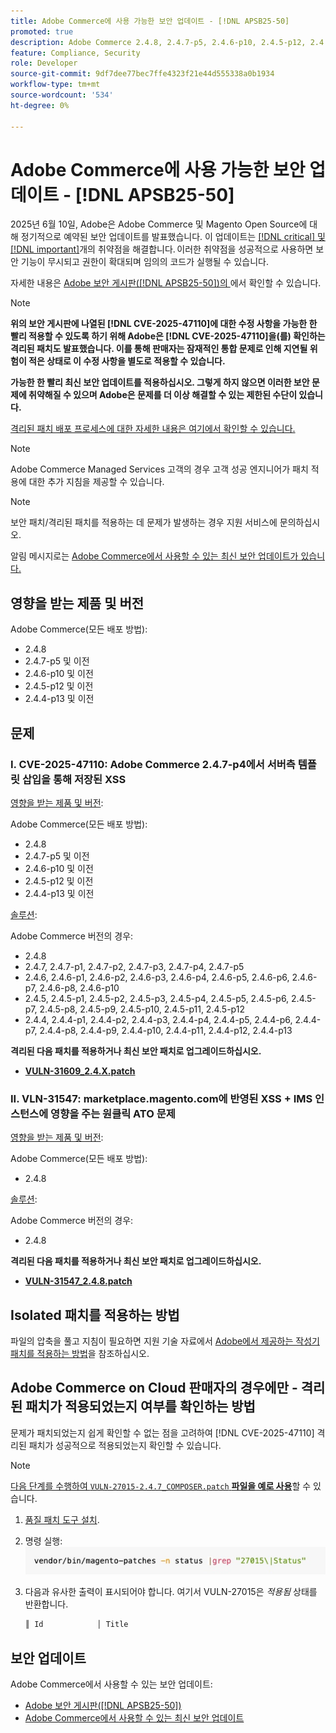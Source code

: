 ```yaml
---
title: Adobe Commerce에 사용 가능한 보안 업데이트 - [!DNL APSB25-50]
promoted: true
description: Adobe Commerce 2.4.8, 2.4.7-p5, 2.4.6-p10, 2.4.5-p12, 2.4.4-p13 및 이전 버전에 대해  [!DNL critical and important vulnerabilities] 수정할 격리된 패치를 적용합니다.
feature: Compliance, Security
role: Developer
source-git-commit: 9df7dee77bec7ffe4323f21e44d555338a0b1934
workflow-type: tm+mt
source-wordcount: '534'
ht-degree: 0%

---
```


# Adobe Commerce에 사용 가능한 보안 업데이트 - [!DNL APSB25-50]

2025년 6월 10일, Adobe은 Adobe Commerce 및 Magento Open Source에 대해 정기적으로 예약된 보안 업데이트를 발표했습니다. 이 업데이트는 [[!DNL critical] 및 [!DNL important]](https://helpx.adobe.com/kr/security/severity-ratings.html)개의 취약점을 해결합니다. 이러한 취약점을 성공적으로 사용하면 보안 기능이 무시되고 권한이 확대되며 임의의 코드가 실행될 수 있습니다.

자세한 내용은 [Adobe 보안 게시판([!DNL APSB25-50])의 ](https://helpx.adobe.com/kr/security/products/magento/apsb25-50.html)에서 확인할 수 있습니다.

>[!NOTE]
>
>**위의 보안 게시판에 나열된 [!DNL CVE-2025-47110]에 대한 수정 사항을 가능한 한 빨리 적용할 수 있도록 하기 위해 Adobe은 [!DNL CVE-2025-47110]을(를) 확인하는 격리된 패치도 발표했습니다. 이를 통해 판매자는 잠재적인 통합 문제로 인해 지연될 위험이 적은 상태로 이 수정 사항을 별도로 적용할 수 있습니다.**

**가능한 한 빨리 최신 보안 업데이트를 적용하십시오. 그렇게 하지 않으면 이러한 보안 문제에 취약해질 수 있으며 Adobe은 문제를 더 이상 해결할 수 있는 제한된 수단이 있습니다.**

[격리된 패치 배포 프로세스에 대한 자세한 내용은 여기에서 확인할 수 있습니다.](https://business.adobe.com/blog/introducing-enhanced-security-patch-deployment-and-communications-in-adobe-commerce)

>[!NOTE]
>
>Adobe Commerce Managed Services 고객의 경우 고객 성공 엔지니어가 패치 적용에 대한 추가 지침을 제공할 수 있습니다.

>[!NOTE]
>
>보안 패치/격리된 패치를 적용하는 데 문제가 발생하는 경우 지원 서비스에 문의하십시오.

알림 메시지로는 [Adobe Commerce에서 사용할 수 있는 최신 보안 업데이트가 있습니다.](https://helpx.adobe.com/kr/security/products/magento.html)

## 영향을 받는 제품 및 버전

Adobe Commerce(모든 배포 방법):

* 2.4.8
* 2.4.7-p5 및 이전
* 2.4.6-p10 및 이전
* 2.4.5-p12 및 이전
* 2.4.4-p13 및 이전

## 문제

### I. CVE-2025-47110: Adobe Commerce 2.4.7-p4에서 서버측 템플릿 삽입을 통해 저장된 XSS

<u>영향을 받는 제품 및 버전</u>:

Adobe Commerce(모든 배포 방법):

* 2.4.8
* 2.4.7-p5 및 이전
* 2.4.6-p10 및 이전
* 2.4.5-p12 및 이전
* 2.4.4-p13 및 이전

<u>솔루션</u>:

Adobe Commerce 버전의 경우:

* 2.4.8
* 2.4.7, 2.4.7-p1, 2.4.7-p2, 2.4.7-p3, 2.4.7-p4, 2.4.7-p5
* 2.4.6, 2.4.6-p1, 2.4.6-p2, 2.4.6-p3, 2.4.6-p4, 2.4.6-p5, 2.4.6-p6, 2.4.6-p7, 2.4.6-p8, 2.4.6-p10
* 2.4.5, 2.4.5-p1, 2.4.5-p2, 2.4.5-p3, 2.4.5-p4, 2.4.5-p5, 2.4.5-p6, 2.4.5-p7, 2.4.5-p8, 2.4.5-p9, 2.4.5-p10, 2.4.5-p11, 2.4.5-p12
* 2.4.4, 2.4.4-p1, 2.4.4-p2, 2.4.4-p3, 2.4.4-p4, 2.4.4-p5, 2.4.4-p6, 2.4.4-p7, 2.4.4-p8, 2.4.4-p9, 2.4.4-p10, 2.4.4-p11, 2.4.4-p12, 2.4.4-p13

**격리된 다음 패치를 적용하거나 최신 보안 패치로 업그레이드하십시오.**

* **[VULN-31609_2.4.X.patch](assets/VULN-31609_2.4.X_patch.zip)**

### II. VLN-31547: marketplace.magento.com에 반영된 XSS + IMS 인스턴스에 영향을 주는 원클릭 ATO 문제

<u>영향을 받는 제품 및 버전</u>:

Adobe Commerce(모든 배포 방법):

* 2.4.8

<u>솔루션</u>:

Adobe Commerce 버전의 경우:

* 2.4.8

**격리된 다음 패치를 적용하거나 최신 보안 패치로 업그레이드하십시오.**

* **[VULN-31547_2.4.8.patch](assets/VULN-31547_2.4.8_patch.zip)**

## Isolated 패치를 적용하는 방법

파일의 압축을 풀고 지침이 필요하면 지원 기술 자료에서 [Adobe에서 제공하는 작성기 패치를 적용하는 방법](https://experienceleague.adobe.com/docs/commerce-knowledge-base/kb/how-to/how-to-apply-a-composer-patch-provided-by-magento.html?lang=ko)을 참조하십시오.

## Adobe Commerce on Cloud 판매자의 경우에만 - 격리된 패치가 적용되었는지 여부를 확인하는 방법

문제가 패치되었는지 쉽게 확인할 수 없는 점을 고려하여 [!DNL CVE-2025-47110] 격리된 패치가 성공적으로 적용되었는지 확인할 수 있습니다.

>[!NOTE]
>
><u>다음 단계를 수행하여 `VULN-27015-2.4.7_COMPOSER.patch` **파일을 예로 사용**</u>&#x200B;할 수 있습니다.

1. [품질 패치 도구 설치](https://experienceleague.adobe.com/docs/commerce-operations/tools/quality-patches-tool/usage.html?lang=ko).
1. 명령 실행: <br>
   ![cve-2024-34102-tell-if-patch-applied-code](assets/cve-2024-34102-tell-if-patch-applied-code.png)
1. 다음과 유사한 출력이 표시되어야 합니다. 여기서 VULN-27015은 *적용됨* 상태를 반환합니다.

   ```bash
   ║ Id            │ Title                                                        │ Category        │ Origin                 │ Status      │ Details                                          ║ ║ N/A           │ ../m2-hotfixes/VULN-27015-2.4.7_COMPOSER_patch.patch      │ Other           │ Local                  │ Applied     │ Patch type: Custom                                
   ```

<!-- For Step 2:
     ```bash
    vendor/bin/magento-patches -n status |grep "27015\|Status"
     ```
-->

## 보안 업데이트

Adobe Commerce에서 사용할 수 있는 보안 업데이트:

* [Adobe 보안 게시판([!DNL APSB25-50])](https://helpx.adobe.com/kr/security/products/magento/apsb25-50.html)
* [Adobe Commerce에서 사용할 수 있는 최신 보안 업데이트](https://helpx.adobe.com/kr/security/products/magento.html)
